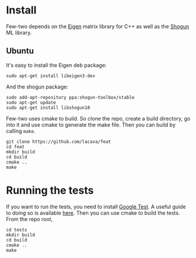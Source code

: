 # Install

Few-two depends on the [Eigen](http://eigen.tuxfamily.org) matrix library for C++ as well as the 
[Shogun](http://shogun.ml) ML library. 

## Ubuntu

It's easy to install the Eigen deb package: 

```
sudo apt-get install libeigen3-dev
```

And the shogun package:
```
sudo add-apt-repository ppa:shogun-toolbox/stable
sudo apt-get update
sudo apt-get install libshogun18
```

Few-two uses cmake to build. So clone the repo, create a build directory, go into it and use cmake 
to generate the make file. Then you can build by calling `make`. 

```
git clone https://github.com/lacava/feat
cd feat
mkdir build
cd build
cmake ..
make
```

# Running the tests
If you want to run the tests, you need to install [Google
Test](https://github.com/google/googletest). A useful guide to doing so is available
[here](https://www.eriksmistad.no/getting-started-with-google-test-on-ubuntu/). Then you can use
cmake to build the tests. From the repo root,

```
cd tests
mkdir build
cd build
cmake ..
make 
```
